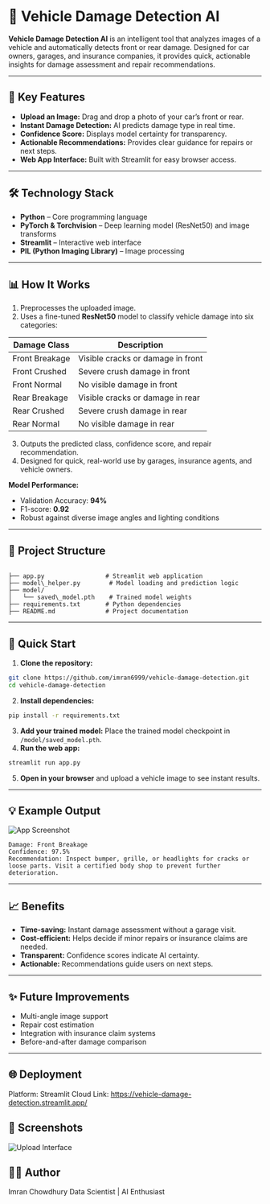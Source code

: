# 🚗 Vehicle Damage Detection AI

**Vehicle Damage Detection AI** is an intelligent tool that analyzes images of a vehicle and automatically detects front or rear damage. Designed for car owners, garages, and insurance companies, it provides quick, actionable insights for damage assessment and repair recommendations.

---

## 🔑 Key Features
- **Upload an Image:** Drag and drop a photo of your car’s front or rear.  
- **Instant Damage Detection:** AI predicts damage type in real time.  
- **Confidence Score:** Displays model certainty for transparency.  
- **Actionable Recommendations:** Provides clear guidance for repairs or next steps.  
- **Web App Interface:** Built with Streamlit for easy browser access.  

---

## 🛠️ Technology Stack
- **Python** – Core programming language  
- **PyTorch & Torchvision** – Deep learning model (ResNet50) and image transforms  
- **Streamlit** – Interactive web interface  
- **PIL (Python Imaging Library)** – Image processing  

---

## 📊 How It Works
1. Preprocesses the uploaded image.  
2. Uses a fine-tuned **ResNet50** model to classify vehicle damage into six categories:  

| Damage Class       | Description                  |
|------------------|-----------------------------|
| Front Breakage    | Visible cracks or damage in front |
| Front Crushed     | Severe crush damage in front |
| Front Normal      | No visible damage in front |
| Rear Breakage     | Visible cracks or damage in rear |
| Rear Crushed      | Severe crush damage in rear |
| Rear Normal       | No visible damage in rear |

3. Outputs the predicted class, confidence score, and repair recommendation.  
4. Designed for quick, real-world use by garages, insurance agents, and vehicle owners.  

**Model Performance:**  
- Validation Accuracy: **94%**  
- F1-score: **0.92**  
- Robust against diverse image angles and lighting conditions  

---

## 📂 Project Structure
```

├── app.py                 # Streamlit web application
├── model\_helper.py        # Model loading and prediction logic
├── model/
│   └── saved\_model.pth    # Trained model weights
├── requirements.txt       # Python dependencies
├── README.md              # Project documentation

````

---

## 🚀 Quick Start
1. **Clone the repository:**  
```bash
git clone https://github.com/imran6999/vehicle-damage-detection.git
cd vehicle-damage-detection
````

2. **Install dependencies:**

```bash
pip install -r requirements.txt
```

3. **Add your trained model:**
   Place the trained model checkpoint in `/model/saved_model.pth`.
4. **Run the web app:**

```bash
streamlit run app.py
```

5. **Open in your browser** and upload a vehicle image to see instant results.

---

## 💡 Example Output

![App Screenshot](./screenshots/app_screenshot.png) <!-- Replace with your actual screenshot -->

```
Damage: Front Breakage
Confidence: 97.5%
Recommendation: Inspect bumper, grille, or headlights for cracks or loose parts. Visit a certified body shop to prevent further deterioration.
```

---

## 📈 Benefits

* **Time-saving:** Instant damage assessment without a garage visit.
* **Cost-efficient:** Helps decide if minor repairs or insurance claims are needed.
* **Transparent:** Confidence scores indicate AI certainty.
* **Actionable:** Recommendations guide users on next steps.

---

## ✨ Future Improvements

* Multi-angle image support
* Repair cost estimation
* Integration with insurance claim systems
* Before-and-after damage comparison

---

## 🌐 Deployment
Platform: Streamlit Cloud
Link: https://vehicle-damage-detection.streamlit.app/

## 📸 Screenshots

<!-- Add screenshots or GIFs of this app here -->

![Upload Interface](appscreenshot.jpg.png)



## 👨‍💻 Author
Imran Chowdhury
Data Scientist | AI Enthusiast

